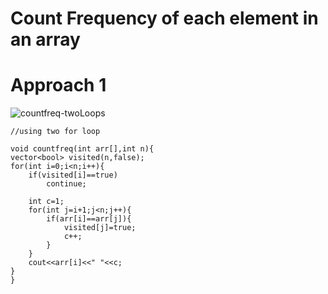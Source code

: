 # Count Frequency of each element in an array

# Approach 1
![countfreq-twoLoops](https://user-images.githubusercontent.com/70484186/188320600-58fa9e97-9dde-414e-aed4-24d9a1c73ca6.jpg)


```
//using two for loop

void countfreq(int arr[],int n){
vector<bool> visited(n,false);
for(int i=0;i<n;i++){
    if(visited[i]==true)
        continue;
    
    int c=1;
    for(int j=i+1;j<n;j++){
        if(arr[i]==arr[j]){
            visited[j]=true;
            c++;
        }
    }
    cout<<arr[i]<<" "<<c;
}
}
```
